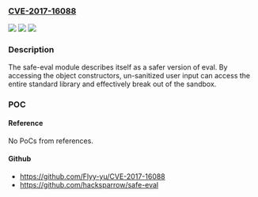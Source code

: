### [CVE-2017-16088](https://cve.mitre.org/cgi-bin/cvename.cgi?name=CVE-2017-16088)
![](https://img.shields.io/static/v1?label=Product&message=safe-eval%20node%20module&color=blue)
![](https://img.shields.io/static/v1?label=Version&message=n%2Fa&color=blue)
![](https://img.shields.io/static/v1?label=Vulnerability&message=Externally%20Controlled%20Reference%20to%20a%20Resource%20in%20Another%20Sphere%20(CWE-610)&color=brighgreen)

### Description

The safe-eval module describes itself as a safer version of eval. By accessing the object constructors, un-sanitized user input can access the entire standard library and effectively break out of the sandbox.

### POC

#### Reference
No PoCs from references.

#### Github
- https://github.com/Flyy-yu/CVE-2017-16088
- https://github.com/hacksparrow/safe-eval

